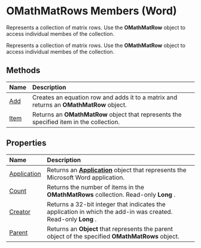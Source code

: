 
# OMathMatRows Members (Word)
Represents a collection of matrix rows. Use the  **OMathMatRow** object to access individual membes of the collection.

Represents a collection of matrix rows. Use the  **OMathMatRow** object to access individual membes of the collection.


## Methods



|**Name**|**Description**|
|:-----|:-----|
|[Add](80233759-9e0a-3e9a-b9f3-8c50104f32b9.md)|Creates an equation row and adds it to a matrix and returns an  **OMathMatRow** object.|
|[Item](d16514e4-4d74-de53-3a2b-6b2748ff22ff.md)|Returns an  **OMathMatRow** object that represents the specified item in the collection.|

## Properties



|**Name**|**Description**|
|:-----|:-----|
|[Application](a6b08f7e-f1e2-65d3-d1cc-b6c7fd34f3c5.md)|Returns an  **[Application](d1cf6f8f-4e88-bf01-93b4-90a83f79cb44.md)** object that represents the Microsoft Word application.|
|[Count](f23dd00f-7e80-6870-64c3-bf4fd8a57186.md)|Returns the number of items in the  **OMathMatRows** collection. Read-only **Long** .|
|[Creator](c1eaed03-63c3-7ddc-3dc4-3602203f328a.md)|Returns a 32-bit integer that indicates the application in which the add-in was created. Read-only  **Long** .|
|[Parent](8aa43a46-1ea6-17d1-dab2-0da3b4b8d28e.md)|Returns an  **Object** that represents the parent object of the specified **OMathMatRows** object.|
